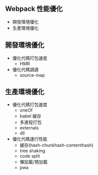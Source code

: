 ## Webpack 性能優化

- 開發環境優化
- 生產環境優化

## 開發環境優化

- 優化代碼打包速度
  - HMR
- 優化代碼調適
  - source-map

## 生產環境優化

- 優化代碼打包速度
  - oneOf
  - babel 緩存
  - 多進程打包
  - externals
  - dll
- 優化代碼運行性能
  - 緩存(hash-chunkhash-contenthash)
  - tree shaking
  - code split
  - 懶加載/預加載
  - pwa
